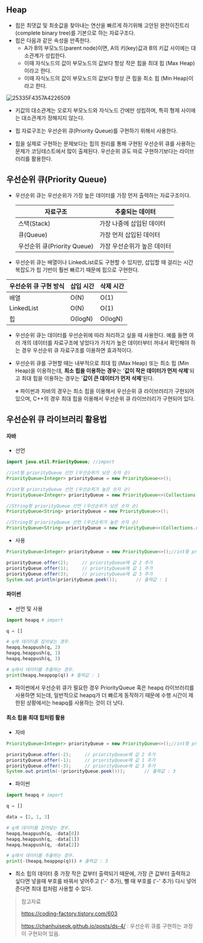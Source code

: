 ## Heap

- 힙은 최댓값 및 최솟값을 찾아내는 연산을 빠르게 하기위해 고안된 완전이진트리(complete binary tree)를 기본으로 하는 자료구조다.
- 힙은 다음과 같은 속성을 만족한다.
  - A가 B의 부모노드(parent node)이면, A의 키(key)값과 B의 키값 사이에는 대소관계가 성립한다.
  - 이때 자식노드의 값이 부모노드의 값보다 항상 작은 힙을 최대 힙 (Max Heap)이라고 한다.
  - 이때 자식노드의 값이 부모노드의 값보다 항상 큰 힙을 최소 힙 (Min Heap)이라고 한다.



![25335F4357A4226509](https://user-images.githubusercontent.com/50684682/128113524-0b249480-1e74-4298-83d6-8440eb9b97d5.png)





- 키값의 대소관계는 오로지 부모노드와 자식노드 간에만 성립하며, 특히 형제 사이에는 대소관계가 정해지지 않는다.

- 힙 자료구조는 우선순위 큐(Priority Queue)를 구현하기 위해서 사용한다.
- 힙을 실제로 구현하는 문제보다는 힙의 원리를 통해 구현된 우선순위 큐를 사용하는 문제가 코딩테스트에서 많이 출제된다. 우선순위 큐도 따로 구현하기보다는 라이브러리를 활용한다. 



## 우선순위 큐(Priority Queue)

- 우선순위 큐는 우선순위가 가장 높은 데이터를 가장 먼저 출력하는 자료구조이다.

  | 자료구조                    | 추출되는 데이터             |
  | --------------------------- | --------------------------- |
  | 스택(Stack)                 | 가장 나중에 삽입된 데이터   |
  | 큐(Queue)                   | 가장 먼저 삽입된 데이터     |
  | 우선순위 큐(Priority Queue) | 가장 우선순위가 높은 데이터 |



- 우선순위 큐는 배열이나 LinkedList로도 구현할 수 있지만, 삽입할 때 걸리는 시간 복잡도가 힙 기반이 훨씬 빠르기 때문에 힙으로 구현한다.

| 우선순위 큐 구현 방식 | 삽입 시간 | 삭제 시간 |
| --------------------- | --------- | --------- |
| 배열                  | O(N)      | O(1)      |
| LinkedList            | O(N)      | O(1)      |
| 힙                    | O(logN)   | O(logN)   |



- 우선순위 큐는 데이터를 우선순위에 따라 처리하고 싶을 때 사용한다. 예를 들면 여러 개의 데이터를 자료구조에 넣었다가 가치가 높은 데이터부터 꺼내서 확인해야 하는 경우 우선순위 큐 자료구조를 이용하면 효과적이다.

- 우선순위 큐를 구현할 때는 내부적으로 최대 힙 (Max Heap) 또는 최소 힙 (Min Heap)을 이용하는데, **최소 힙을 이용하는 경우**는 '**값이 작은 데이터가 먼저 삭제**'되고 최대 힙을 이용하는 경우는 '**값이 큰 데이터가 먼저 삭제**'된다.

  ※ 파이썬과 자바의 경우는 최소 힙을 이용해서 우선순위 큐 라이브러리가 구현되어 있으며, C++의 경우 최대 힙을 이용해서 우선순위 큐 라이브러리가 구현되어 있다.
  
  

## 우선순위 큐 라이브러리 활용법

#### 자바

- 선언

```java
import java.util.PriorityQueue; //import

//int형 priorityQueue 선언 (우선순위가 낮은 숫자 순)
PriorityQueue<Integer> priorityQueue = new PriorityQueue<>();

//int형 priorityQueue 선언 (우선순위가 높은 숫자 순)
PriorityQueue<Integer> priorityQueue = new PriorityQueue<>(Collections.reverseOrder());

//String형 priorityQueue 선언 (우선순위가 낮은 숫자 순)
PriorityQueue<String> priorityQueue = new PriorityQueue<>(); 

//String형 priorityQueue 선언 (우선순위가 높은 숫자 순)
PriorityQueue<String> priorityQueue = new PriorityQueue<>(Collections.reverseOrder());


```

- 사용

```java
PriorityQueue<Integer> priorityQueue = new PriorityQueue<>();//int형 priorityQueue 선언

priorityQueue.offer(2);     // priorityQueue에 값 2 추가
priorityQueue.offer(1);     // priorityQueue에 값 1 추가
priorityQueue.offer(3);     // priorityQueue에 값 3 추가
System.out.println(priorityQueue.peek());       // 출력값 : 1

```



#### 파이썬

- 선언 및 사용

```python
import heapq # import

q = []

# q에 데이터를 집어넣는 경우.
heapq.heappush(q, 2)
heapq.heappush(q, 1)
heapq.heappush(q, 3)

# q에서 데이터를 추출하는 경우.
print(heapq.heappop(q)) # 출력값 : 1
```

- 파이썬에서 우선순위 큐가 필요한 경우 PriorityQueue 혹은 heapq 라이브러리를 사용하면 되는데, 일반적으로 heapq가 더 빠르게 동작하기 때문에 수행 시간이 제한된 상황에서는 heapq를 사용하는 것이 더 낫다.



#### 최소 힙을 최대 힙처럼 활용

- 자바

```java
PriorityQueue<Integer> priorityQueue = new PriorityQueue<>();//int형 priorityQueue 선언

priorityQueue.offer(-2);     // priorityQueue에 값 2 추가
priorityQueue.offer(-1);     // priorityQueue에 값 1 추가
priorityQueue.offer(-3);     // priorityQueue에 값 3 추가
System.out.println(-(priorityQueue.peek()));       // 출력값 : 3

```



- 파이썬

```python
import heapq # import

q = []

data = [2, 1, 3]

# q에 데이터를 집어넣는 경우.
heapq.heappush(q, -data[0])
heapq.heappush(q, -data[1])
heapq.heappush(q, -data[2])

# q에서 데이터를 추출하는 경우.
print(-(heapq.heappop(q))) # 출력값 : 3
```



- 최소 힙의 데이터 중 가장 작은 값부터 출력되기 때문에, 가장 큰 값부터 출력하고 싶다면 넣을때 부호를 바꿔서 넣어주고 ('-' 추가), 뺄 때 부호를 ('-' 추가) 다시 넣어준다면 최대 힙처럼 사용할 수 있다.



> 참고자료
>
> https://coding-factory.tistory.com/603
>
> https://chanhuiseok.github.io/posts/ds-4/ : 우선순위 큐를 구현하는 과정이 구현되어 있음.


